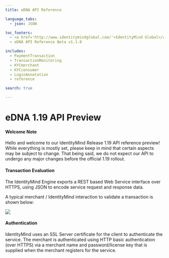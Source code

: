 ```yaml
---
title: eDNA API Reference

language_tabs:
  - json: JSON

toc_footers:
  - <a href='http://www.identitymindglobal.com/'>IdentityMind Global</a>
  - eDNA API Reference Beta v1.1.0

includes:	
  - PaymentTransaction
  - TransactionMonitoring
  - KYCmerchant
  - KYCconsumer
  - LoginAnnotation
  - reference

search: true

---
```


# eDNA 1.19 API Preview

#### Welcome Note

Hello and welcome to our IdentityMind Release 1.19 API reference preview! While everything is mostly set, please keep in mind that certain aspects may be subject to change. That being said, we do not expect our API to undergo any major changes before the official 1.19 rollout.

#### Transaction Evaluation

The IdentityMind Engine exports a REST based Web Service interface over HTTPS, using JSON to encode service request and response data.

A typical merchant / IdentityMind interaction to validate a transaction is shown below:

![](http://i.imgur.com/v9qj1DP.png)

#### Authentication

IdentityMind uses an SSL Server certificate for the client to authenticate the service.  The merchant is authenticated using HTTP basic authentication (over HTTPS) via a merchant name and password/license key that is supplied when the merchant registers for the service. 

<link rel="icon" href="http://www.identitymindglobal.com/wp-content/uploads/2013/05/Favicon.png" type="image/png">